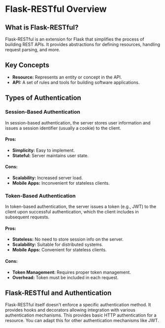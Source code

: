 # Flask-RESTful Overview

## What is Flask-RESTful?

Flask-RESTful is an extension for Flask that simplifies the process of building REST APIs. It provides abstractions for defining resources, handling request parsing, and more.

## Key Concepts

- **Resource:** Represents an entity or concept in the API.
- **API:** A set of rules and tools for building software applications.

## Types of Authentication

### Session-Based Authentication

In session-based authentication, the server stores user information and issues a session identifier (usually a cookie) to the client.

#### Pros:

- **Simplicity:** Easy to implement.
- **Stateful:** Server maintains user state.

#### Cons:

- **Scalability:** Increased server load.
- **Mobile Apps:** Inconvenient for stateless clients.

### Token-Based Authentication

In token-based authentication, the server issues a token (e.g., JWT) to the client upon successful authentication, which the client includes in subsequent requests.

#### Pros:

- **Stateless:** No need to store session info on the server.
- **Scalability:** Suitable for distributed systems.
- **Mobile Apps:** Convenient for stateless clients.

#### Cons:

- **Token Management:** Requires proper token management.
- **Overhead:** Token must be included in each request.

## Flask-RESTful and Authentication

Flask-RESTful itself doesn't enforce a specific authentication method. It provides hooks and decorators allowing integration with various authentication mechanisms.
This provides basic HTTP authentication for a resource. You can adapt this for other authentication mechanisms like JWT.
